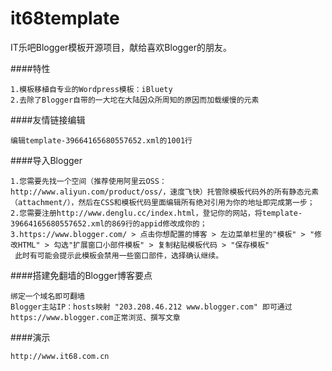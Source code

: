 it68template
============

IT乐吧Blogger模板开源项目，献给喜欢Blogger的朋友。

####特性

    1.模板移植自专业的Wordpress模板：iBluety
    2.去除了Blogger自带的一大坨在大陆因众所周知的原因而加载缓慢的元素

	
####友情链接编辑

    编辑template-39664165680557652.xml的1001行


####导入Blogger

    1.您需要先找一个空间（推荐使用阿里云OSS：http://www.aliyun.com/product/oss/，速度飞快）托管除模板代码外的所有静态元素（attachment/），然后在CSS和模板代码里面编辑所有绝对引用为你的地址即完成第一步；
    2.您需要注册http://www.denglu.cc/index.html，登记你的网站，将template-39664165680557652.xml的869行的appid修改成你的；
    3.https://www.blogger.com/ > 点击你想配置的博客 > 左边菜单栏里的"模板" > "修改HTML" > 勾选"扩展窗口小部件模板" > 复制粘贴模板代码 > "保存模板"
     此时有可能会提示此模板会禁用一些窗口部件，选择确认继续。



####搭建免翻墙的Blogger博客要点

    绑定一个域名即可翻墙
    Blogger主站IP：hosts映射 "203.208.46.212 www.blogger.com" 即可通过https://www.blogger.com正常浏览、撰写文章

####演示

    http://www.it68.com.cn

